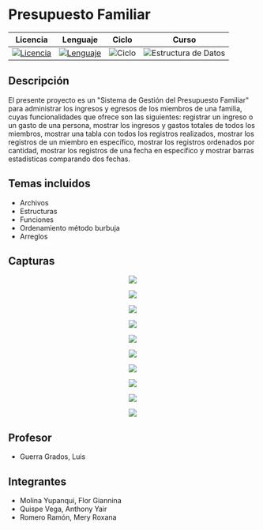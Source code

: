 # **Presupuesto Familiar**

<div align="center">

|Licencia|Lenguaje|Ciclo|Curso|
|:--:|:--:|:--:|:--:|
|[![Licencia](https://img.shields.io/badge/License-MIT-red.svg)](https://opensource.org/licenses/MIT)|[![Lenguaje](https://img.shields.io/badge/Language-C++-informational.svg)](https://en.cppreference.com)|![Ciclo](https://img.shields.io/badge/III-2019-green.svg)|![Estructura de Datos](https://img.shields.io/badge/Programación_y_Fundamentos_de_Algorítmica-yellow.svg)

</div>


## Descripción

El presente proyecto es un "Sistema de Gestión del Presupuesto Familiar" para administrar los ingresos y egresos de los miembros de una familia, cuyas funcionalidades que ofrece son las siguientes: registrar un ingreso o un gasto de una persona, mostrar los ingresos y gastos totales de todos los miembros, mostrar una tabla con todos los registros realizados, mostrar los registros de un miembro en específico, mostrar los registros ordenados por cantidad, mostrar los registros de una fecha en específico y mostrar barras estadísticas comparando dos fechas.


## Temas incluidos

* Archivos
* Estructuras
* Funciones
* Ordenamiento método burbuja
* Arreglos


## Capturas

<p align="center">
  <img src="https://github.com/AnThonYairQuispe/PresupuestoFamiliar/blob/main/capturas/0. MenúPrincipal.PNG">
</p>
<p align="center">
  <img src="https://github.com/AnThonYairQuispe/PresupuestoFamiliar/blob/main/capturas/1. Ingresar datos.PNG">
</p>
<p align="center">
  <img src="https://github.com/AnThonYairQuispe/PresupuestoFamiliar/blob/main/capturas/2. Ingresos y Gastos.PNG">
</p>
<p align="center">
  <img src="https://github.com/AnThonYairQuispe/PresupuestoFamiliar/blob/main/capturas/3. Tabla Total.PNG">
</p>
<p align="center">
  <img src="https://github.com/AnThonYairQuispe/PresupuestoFamiliar/blob/main/capturas/4. Registros de una persona.PNG">
</p>
<p align="center">
  <img src="https://github.com/AnThonYairQuispe/PresupuestoFamiliar/blob/main/capturas/5. Registros ordenados por cantidad.PNG">
</p>
<p align="center">
  <img src="https://github.com/AnThonYairQuispe/PresupuestoFamiliar/blob/main/capturas/6. Registros de una fecha.PNG">
</p>
<p align="center">
  <img src="https://github.com/AnThonYairQuispe/PresupuestoFamiliar/blob/main/capturas/7. Comparar Fechas 01.PNG">
</p>
<p align="center">
  <img src="https://github.com/AnThonYairQuispe/PresupuestoFamiliar/blob/main/capturas/7. Comparar Fechas 02.PNG">
</p>
<p align="center">
  <img src="https://github.com/AnThonYairQuispe/PresupuestoFamiliar/blob/main/capturas/7. Comparar Fechas 03.PNG">
</p>


## Profesor

* Guerra Grados, Luis


## Integrantes

* Molina Yupanqui, Flor Giannina
* Quispe Vega, Anthony Yair
* Romero Ramón, Mery Roxana
